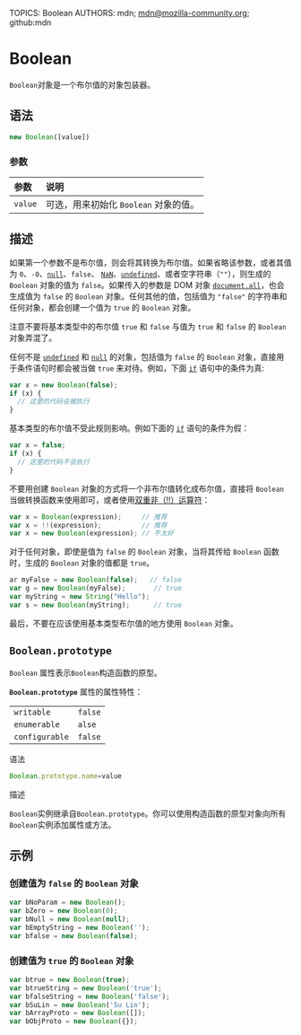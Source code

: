 TOPICS: Boolean
AUTHORS: mdn; mdn@mozilla-community.org; github:mdn

# Boolean

`Boolean`对象是一个布尔值的对象包装器。

## 语法

```javascript
new Boolean([value])
```

### 参数

| 参数 | 说明 |
| :-- | :-- |
| `value` | 可选，用来初始化 `Boolean` 对象的值。|

## 描述

如果第一个参数不是布尔值，则会将其转换为布尔值。如果省略该参数，或者其值为 `0`、`-0`、[`null`](/zh-hans/webfrontend/null)、`false`、
[`NaN`](/zh-hans/webfrontend/NaN)、[`undefined`](/zh-hans/webfrontend/undefined)、或者空字符串（`""`），则生成的 `Boolean`
对象的值为 `false`。如果传入的参数是 DOM 对象 [`document.all`](/zh-hans/webfrontend/document.all)，也会生成值为 `false` 的
`Boolean` 对象。任何其他的值，包括值为 `"false"` 的字符串和任何对象，都会创建一个值为 `true` 的 `Boolean` 对象。

注意不要将基本类型中的布尔值 `true` 和 `false` 与值为 `true` 和 `false` 的 `Boolean` 对象弄混了。

任何不是 [`undefined`](/zh-hans/webfrontend/undefined) 和 [`null`](/zh-hans/webfrontend/null) 的对象，包括值为
`false` 的 `Boolean` 对象，直接用于条件语句时都会被当做 `true` 来对待。例如，下面 [`if`](/zh-hans/webfrontend/if) 语句中的条件为真:

```javascript
var x = new Boolean(false);
if (x) {
  // 这里的代码会被执行
}
```

基本类型的布尔值不受此规则影响。例如下面的 [`if`](/zh-hans/webfrontend/if) 语句的条件为假：

```javascript
var x = false;
if (x) {
  // 这里的代码不会执行
}
```

不要用创建 `Boolean` 对象的方式将一个非布尔值转化成布尔值，直接将 `Boolean` 当做转换函数来使用即可，或者使用[双重非（!!）运算符](/zh-hans/webfrontend/Logical_operators)：

```javascript
var x = Boolean(expression);     // 推荐
var x = !!(expression);          // 推荐
var x = new Boolean(expression); // 不太好
```

对于任何对象，即使是值为 `false` 的 `Boolean` 对象，当将其传给 `Boolean` 函数时，生成的 `Boolean` 对象的值都是 `true`。

```javascript
ar myFalse = new Boolean(false);   // false
var g = new Boolean(myFalse);       // true
var myString = new String("Hello");
var s = new Boolean(myString);      // true
```

最后，不要在应该使用基本类型布尔值的地方使用 `Boolean` 对象。

## `Boolean.prototype`

`Boolean` 属性表示`Boolean`构造函数的原型。

**`Boolean.prototype`** 属性的属性特性：

|  |  |
| :--- | :--- |
| `writable` | `false` |
| `enumerable` | `alse` |
| `configurable` | `false` |

语法

```javascript
Boolean.prototype.name=value
```

描述

`Boolean`实例继承自`Boolean.prototype`。你可以使用构造函数的原型对象向所有`Boolean`实例添加属性或方法。

## 示例

### 创建值为 `false` 的 `Boolean` 对象

```javascript
var bNoParam = new Boolean();
var bZero = new Boolean(0);
var bNull = new Boolean(null);
var bEmptyString = new Boolean('');
var bfalse = new Boolean(false);
```

### 创建值为 `true` 的  `Boolean` 对象

```javascript
var btrue = new Boolean(true);
var btrueString = new Boolean('true');
var bfalseString = new Boolean('false');
var bSuLin = new Boolean('Su Lin');
var bArrayProto = new Boolean([]);
var bObjProto = new Boolean({});
```
